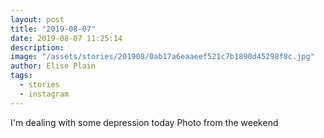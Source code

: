 ```yaml
---
layout: post
title: "2019-08-07"
date: 2019-08-07 11:25:14
description: 
image: "/assets/stories/201908/0ab17a6eaaeef521c7b1890d45298f8c.jpg"
author: Elise Plain
tags: 
  - stories
  - instagram
---
```


I&#39;m dealing with some depression today Photo from the weekend
<p></p>
